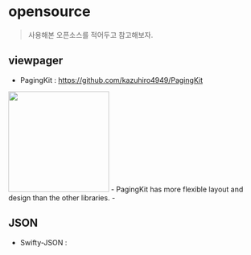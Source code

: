 # opensource
> 사용해본 오픈소스를 적어두고 참고해보자.

## viewpager
- PagingKit : https://github.com/kazuhiro4949/PagingKit
<img src = "" width="200">
- PagingKit has more flexible layout and design than the other libraries.
- 

## JSON
- Swifty-JSON : 

